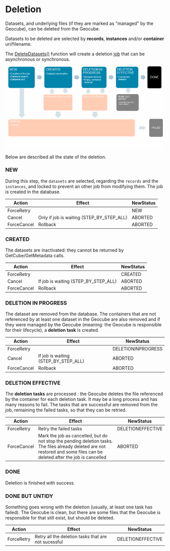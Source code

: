 # Deletion

Datasets, and underlying files (if they are marked as "managed" by the Geocube), can be deleted from the Geocube.

Datasets to be deleted are selected by **records**, **instances** and/or **container** uri/filename.

The [DeleteDatasets()](grpc.md#deletedatasetsrequest) function will create a deletion [job](entities.md#job) that can be asynchronous or synchronous.

![Deletion state machine](../images/GeocubeDeletionStateMachine.png)

Below are described all the state of the deletion.

### NEW

During this step, the `datasets` are selected, regarding the `records` and the `instances`, and locked to prevent an other job from modifying them. The job is created in the database.

| Action           | Effect                                    | NewStatus              |
|------------------|-------------------------------------------|------------------------|
| ForceRetry       |                                           | NEW                    |
| Cancel           | Only if job is waiting (STEP_BY_STEP_ALL) | ABORTED                |
| ForceCancel      | Rollback                                  | ABORTED                |

### CREATED

The datasets are inactivated: they cannot be returned by GetCube/GetMetadata calls.

| Action           | Effect                               | NewStatus |
|------------------|--------------------------------------|-----------|
| ForceRetry       |                                      | CREATED   |
| Cancel           | If job is waiting (STEP_BY_STEP_ALL) | ABORTED   |
| ForceCancel      | Rollback                             | ABORTED   |

### DELETION IN PROGRESS

The dataset are removed from the database. The containers that are not referenced by at least one dataset in the Geocube are also removed and if they were managed by the Geocube (meaning: the Geocube is responsible for their lifecycle), a **deletion task** is created.

| Action           | Effect                               | NewStatus          |
|------------------|--------------------------------------|--------------------|
| ForceRetry       |                                      | DELETIONINPROGRESS |
| Cancel           | If job is waiting (STEP_BY_STEP_ALL) | ABORTED            |
| ForceCancel      | Rollback                             | ABORTED            |

### DELETION EFFECTIVE

The **deletion tasks** are processed : the Geocube deletes the file referenced by the container for each deletion task. It may be a long process and has many reasons to fail. The tasks that are successful are removed from the job, remaining the failed tasks, so that they can be retried.


| Action              | Effect                                                                                                                                                                      | NewStatus         |
|---------------------|-----------------------------------------------------------------------------------------------------------------------------------------------------------------------------|------------------|
| ForceRetry          | Retry the failed tasks                                                                                                                                                      | DELETIONEFFECTIVE |
| ForceCancel         | Mark the job as cancelled, but do not stop the pending deletion tasks. The files already deleted are not restored and some files can be deleted after the job is cancelled  | ABORTED           |


### DONE

Deletion is finished with success.


### DONE BUT UNTIDY

Something goes wrong with the deletion (usually, at least one task has failed). The Geocube is clean, but there are some files that the Geocube is responsible for that still exist, but should be deleted. 

| Action       | Effect                                              | NewStatus         |
|--------------|-----------------------------------------------------|-------------------|
| ForceRetry   | Retry all the deletion tasks that are not sucessful | DELETIONEFFECTIVE |
